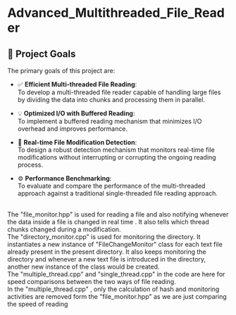 # Advanced_Multithreaded_File_Reader
## 📌 Project Goals

The primary goals of this project are:

- ✅ **Efficient Multi-threaded File Reading**:  
  To develop a multi-threaded file reader capable of handling large files by dividing the data into chunks and processing them in parallel.

- 💡 **Optimized I/O with Buffered Reading**:  
  To implement a buffered reading mechanism that minimizes I/O overhead and improves performance.

- 🔄 **Real-time File Modification Detection**:  
  To design a robust detection mechanism that monitors real-time file modifications without interrupting or corrupting the ongoing reading process.

- ⚙️ **Performance Benchmarking**:  
  To evaluate and compare the performance of the multi-threaded approach against a traditional single-threaded file reading approach.


<br>
The "file_monitor.hpp" is used for reading a file and also notifying whenever the data inside a file is changed in real time . It also tells which thread chunks changed during a modification.
<br>
The "directory_monitor.cpp" is used for monitoring the directory. It instantiates a new instance of "FileChangeMonitor" class for each text file already present in the present directory. It also keeps monitoring the directory and whenever a new text file is introduced in the directory, another new instance of the class would be created.
<br>
The "multiple_thread.cpp" and "single_thread.cpp" in the code are here for speed comparisons between the two ways of file reading.
<br>
In the "multiple_thread.cpp" , only the calculation of hash and monitoring activities are removed form the "file_monitor.hpp" as we are just comparing the speed of reading
<br>


